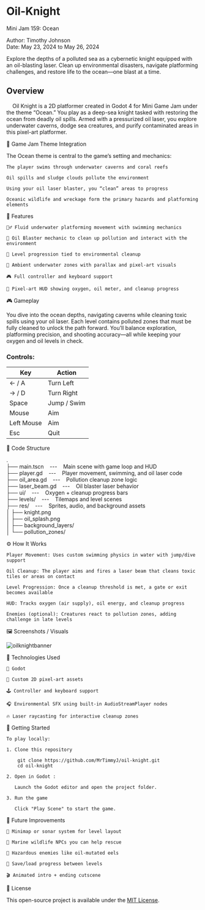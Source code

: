# Oil-Knight
Mini Jam 159: Ocean

Author: Timothy Johnson <br>
Date: May 23, 2024 to May 26, 2024

Explore the depths of a polluted sea as a cybernetic knight equipped with an oil-blasting laser.
Clean up environmental disasters, navigate platforming challenges, and restore life to the ocean—one blast at a time.

## Overview

&nbsp;&nbsp;&nbsp;&nbsp;Oil Knight is a 2D platformer created in Godot 4 for Mini Game Jam under the theme “Ocean.”
You play as a deep-sea knight tasked with restoring the ocean from deadly oil spills.
Armed with a pressurized oil laser, you explore underwater caverns, dodge sea creatures, and purify contaminated areas in this pixel-art platformer.

🌊 Game Jam Theme Integration

The Ocean theme is central to the game’s setting and mechanics:

    The player swims through underwater caverns and coral reefs

    Oil spills and sludge clouds pollute the environment

    Using your oil laser blaster, you “clean” areas to progress

    Oceanic wildlife and wreckage form the primary hazards and platforming elements

🧩 Features

    🧜‍♂️ Fluid underwater platforming movement with swimming mechanics

    🔫 Oil Blaster mechanic to clean up pollution and interact with the environment

    🧱 Level progression tied to environmental cleanup

    🐠 Ambient underwater zones with parallax and pixel-art visuals

    🎮 Full controller and keyboard support

    🌌 Pixel-art HUD showing oxygen, oil meter, and cleanup progress

🎮 Gameplay

You dive into the ocean depths, navigating caverns while cleaning toxic spills using your oil laser.
Each level contains polluted zones that must be fully cleaned to unlock the path forward. You’ll balance exploration, platforming precision, and shooting accuracy—all while keeping your oxygen and oil levels in check.

### Controls:

| Key        | Action      |
| ---------- | ----------- |
| ← / A      | Turn Left   |
| → / D      | Turn Right  |
| Space      | Jump / Swim |
| Mouse      | Aim         |
| Left Mouse | Aim         |
| Esc        | Quit        |

📁 Code Structure

. <br>
├── main.tscn &nbsp;&nbsp;&nbsp;---&nbsp;&nbsp;&nbsp; Main scene with game loop and HUD <br>
├── player.gd &nbsp;&nbsp;&nbsp;---&nbsp;&nbsp;&nbsp; Player movement, swimming, and oil laser code <br>
├── oil_area.gd &nbsp;&nbsp;&nbsp;---&nbsp;&nbsp;&nbsp; Pollution cleanup zone logic <br>
├── laser_beam.gd &nbsp;&nbsp;&nbsp;---&nbsp;&nbsp;&nbsp; Oil blaster laser behavior <br>
├── ui/ &nbsp;&nbsp;&nbsp;---&nbsp;&nbsp;&nbsp; Oxygen + cleanup progress bars <br>
├── levels/ &nbsp;&nbsp;&nbsp;---&nbsp;&nbsp;&nbsp; Tilemaps and level scenes <br>
├── res/ &nbsp;&nbsp;&nbsp;---&nbsp;&nbsp;&nbsp; Sprites, audio, and background assets <br>
│   ├── knight.png <br>
│   ├── oil_splash.png <br>
│   ├── background_layers/ <br>
│   └── pollution_zones/ <br>


⚙️ How It Works

    Player Movement: Uses custom swimming physics in water with jump/dive support

    Oil Cleanup: The player aims and fires a laser beam that cleans toxic tiles or areas on contact

    Level Progression: Once a cleanup threshold is met, a gate or exit becomes available

    HUD: Tracks oxygen (air supply), oil energy, and cleanup progress

    Enemies (optional): Creatures react to pollution zones, adding challenge in late levels
    
🖼️ Screenshots / Visuals

![oilknightbanner](https://github.com/user-attachments/assets/a7eb4dea-8ac6-4539-8cf4-479c2202053f)

🧰 Technologies Used

    🧠 Godot

    🎨 Custom 2D pixel-art assets

    🕹️ Controller and keyboard support

    🎧 Environmental SFX using built-in AudioStreamPlayer nodes

    🔥 Laser raycasting for interactive cleanup zones

🚀 Getting Started

    To play locally:

    1. Clone this repository

        git clone https://github.com/MrTimmyJ/oil-knight.git
        cd oil-knight

    2. Open in Godot :

       Launch the Godot editor and open the project folder.

    3. Run the game
    
       Click "Play Scene" to start the game.

🌱 Future Improvements

    🧭 Minimap or sonar system for level layout

    🐋 Marine wildlife NPCs you can help rescue

    🧪 Hazardous enemies like oil-mutated eels

    💾 Save/load progress between levels

    🎬 Animated intro + ending cutscene

🪪 License

This open-source project is available under the [MIT License](https://opensource.org/license/mit).


